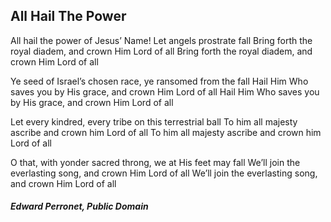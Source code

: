 ## All Hail The Power

All hail the power of Jesus’ Name! Let angels prostrate fall
Bring forth the royal diadem, and crown Him Lord of all 
Bring forth the royal diadem, and crown Him Lord of all

Ye seed of Israel’s chosen race, ye ransomed from the fall 
Hail Him Who saves you by His grace, and crown Him Lord of all 
Hail Him Who saves you by His grace, and crown Him Lord of all

Let every kindred, every tribe on this terrestrial ball 
To him all majesty ascribe and crown him Lord of all 
To him all majesty ascribe and crown him Lord of all

O that, with yonder sacred throng, we at His feet may fall 
We’ll join the everlasting song, and crown Him Lord of all
 We’ll join the everlasting song, and crown Him Lord of all

##### Edward Perronet, Public Domain